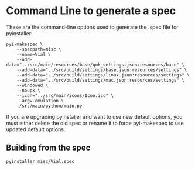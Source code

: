 # Command Line to generate a spec

These are the command-line options used to generate the .spec file for pyinstaller:

```
pyi-makespec \
    --specpath=misc \
    --name=Vial \
    --add-data="../src/main/resources/base/qmk_settings.json:resources/base" \
    --add-data="../src/build/settings/base.json:resources/settings" \
    --add-data="../src/build/settings/linux.json:resources/settings" \
    --add-data="../src/build/settings/mac.json:resources/settings" \
    --windowed \
    --noupx \
    --icon="../src/main/icons/Icon.ico" \
    --argv-emulation \
    ./src/main/python/main.py
```


If you are upgrading pyinstaller and want to use new default options, you must
either delete the old spec or rename it to force pyi-makespec to use updated
default options.

## Building from the spec

```
pyinstaller misc/Vial.spec
```